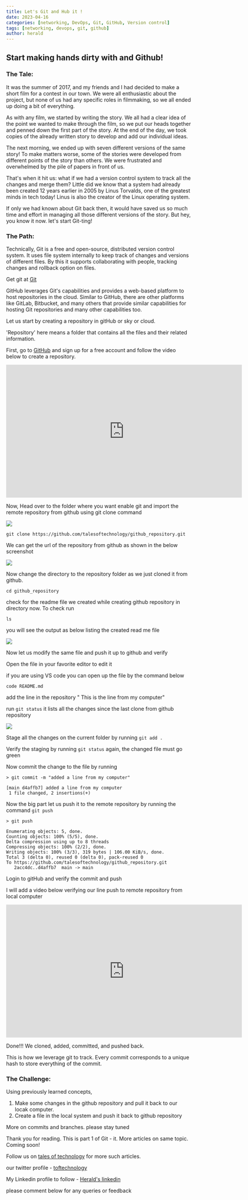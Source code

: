 ```yaml
---
title: Let's Git and Hub it !
date: 2023-04-16
categories: [networking, DevOps, Git, GitHub, Version control]
tags: [networking, devops, git, github]
author: herald
---
```


## __Start making hands dirty with and Github!__

### __The Tale:__

It was the summer of 2017, and my friends and I had decided to make a short film for a contest in our town. We were all enthusiastic about the project, but none of us had any specific roles in filmmaking, so we all ended up doing a bit of everything.

As with any film, we started by writing the story. We all had a clear idea of the point we wanted to make through the film, so we put our heads together and penned down the first part of the story. At the end of the day, we took copies of the already written story to develop and add our individual ideas.

The next morning, we ended up with seven different versions of the same story! To make matters worse, some of the stories were developed from different points of the story than others. We were frustrated and overwhelmed by the pile of papers in front of us.

That's when it hit us: what if we had a version control system to track all the changes and merge them? Little did we know that a system had already been created 12 years earlier in 2005 by Linus Torvalds, one of the greatest minds in tech today! Linus is also the creator of the Linux operating system.

If only we had known about Git back then, it would have saved us so much time and effort in managing all those different versions of the story. But hey, you know it now. let's start Git-ting!

### __The Path:__

Technically, Git is a free and open-source, distributed version control system. It uses file system internally to keep track of changes and versions of different files. By this it supports collaborating with people, tracking changes and rollback option on files. 

Get git at  [Git](https://git-scm.com/downloads)

GitHub leverages Git's capabilities and provides a web-based platform to host repositories in the cloud. Similar to GitHub, there are other platforms like GitLab, Bitbucket, and many others that provide similar capabilities for hosting Git repositories and many other capabilities too.

Let us start by creating a repository in gitHub or sky or cloud.

'Repository'  here means a folder that contains all the files and their related information.

First, go to [GitHub](https://github.com/) and sign up for a free account and follow the video below to create a repository.

<iframe width="640" height="360" src="https://www.youtube.com/embed/ePdzRZYOciM" title="YouTube video player" frameborder="0" allow="accelerometer; autoplay; clipboard-write; encrypted-media; gyroscope; picture-in-picture; web-share" allowfullscreen></iframe>

Now, Head over to the folder where you want enable git and import the remote repository from github using git clone command

![](/assets/img/favicons/gitclone.jpg)

```shell
git clone https://github.com/talesoftechnology/github_repository.git
```
We can get the url of the repository from github as shown in the below screenshot

![](/assets/img/favicons/httpcopy.jpg)

Now change the directory to the repository folder as we just cloned it from github.

```shell
cd github_repository
```
check for the readme file we created while creating github repository in directory now. To check run

```shell
ls
```

you will see the output as below listing the created read me file


![](/assets/img/favicons/lscontents.jpg)

Now let us modify the same file and push it up to github and verify

Open the file in your favorite editor to edit it 

if you are using VS code you can open up the file by the command below

```shell
code README.md
```

add the line in the repository " This is the line from my computer"

run `git status` it lists all the changes since the last clone from github repository

![](/assets\img\favicons\gitstatus.jpg)

Stage all the changes on the current folder by running `git add .`

Verify the staging by running `git status` again, the changed file must go green

Now commit the change to the file by running

```shell
> git commit -m "added a line from my computer"

[main d4affb7] added a line from my computer
 1 file changed, 2 insertions(+)
```

Now the big part let us push it to the remote repository by running the command `git push`

```shell
> git push

Enumerating objects: 5, done.
Counting objects: 100% (5/5), done.
Delta compression using up to 8 threads
Compressing objects: 100% (2/2), done.
Writing objects: 100% (3/3), 319 bytes | 106.00 KiB/s, done.
Total 3 (delta 0), reused 0 (delta 0), pack-reused 0
To https://github.com/talesoftechnology/github_repository.git
   2acc4dc..d4affb7  main -> main
   ```

Login to gitHub and verify the commit and push

I will add a video below verifying our line push to remote repository from local computer

<iframe width="640" height="360" src="https://www.youtube.com/embed/ETSSOaerIZM" title="YouTube video player" frameborder="0" allow="accelerometer; autoplay; clipboard-write; encrypted-media; gyroscope; picture-in-picture; web-share" allowfullscreen></iframe>

Done!!! We cloned, added, committed, and pushed back.

This is how we leverage git to track. Every commit corresponds to a unique hash to store everything of the commit.


### __The Challenge:__

Using previously learned concepts, 

1. Make some changes in the github repository and pull it back to our locak computer.
2. Create a file in the local system and push it back to github repository



More on commits and branches. please stay tuned

Thank you for reading. This is part 1 of Git - it. More articles on same topic. Coming soon!

Follow us on [tales of technology](https://talesoftechnology.github.io) for more such articles.

our twitter profile - [toftechnology](https://twitter.com/toftechnology)

My Linkedin profile to follow - [Herald's linkedin](https://linkedin.com/in/herald126/)

please comment below for any queries or feedback